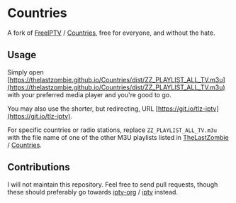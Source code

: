 # Countries

A fork of [FreeIPTV](https://github.com/Free-IPTV) / [Countries](https://github.com/Free-IPTV/Countries), free for everyone, and without the hate.

## Usage

Simply open [https://thelastzombie.github.io/Countries/dist/ZZ_PLAYLIST_ALL_TV.m3u](https://thelastzombie.github.io/Countries/dist/ZZ_PLAYLIST_ALL_TV.m3u) with your preferred media player and you're good to go.

You may also use the shorter, but redirecting, URL [https://git.io/tlz-iptv](https://git.io/tlz-iptv).

For specific countries or radio stations, replace `ZZ_PLAYLIST_ALL_TV.m3u` with the file name of one of the other M3U playlists listed in [TheLastZombie](https://github.com/TheLastZombie) / [Countries](https://github.com/TheLastZombie/Countries).

## Contributions

I will not maintain this repository. Feel free to send pull requests, though these should preferably go towards [iptv-org](https://github.com/iptv-org) / [iptv](https://github.com/iptv-org/iptv) instead.
